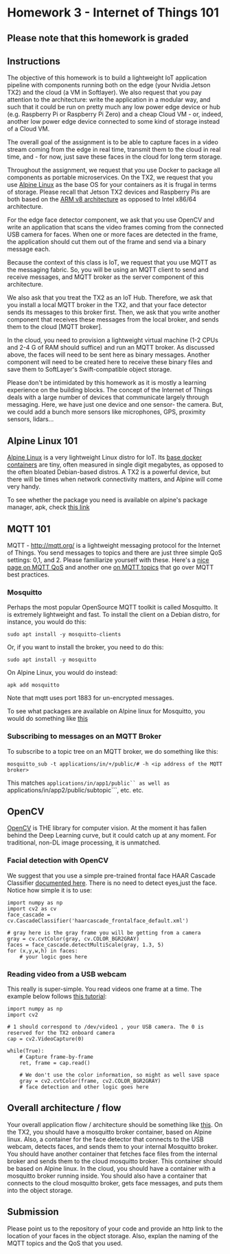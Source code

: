 # Homework 3 - Internet of Things 101

## Please note that this homework is graded

## Instructions
The objective of this homework is to build a lightweight IoT application pipeline with components running both on the edge (your Nvidia Jetson TX2) and the cloud (a VM in Softlayer).  We also request that you pay attention to the architecture: write the application in a modular way, and such that it could be run on pretty much any low power edge device or hub (e.g. Raspberry Pi or Raspberry Pi Zero) and a cheap Cloud VM - or, indeed, another low power edge device connected to some kind of storage instead of a Cloud VM. 


The overall goal of the assignment is to be able to capture faces in a video stream coming from the edge in real time, transmit them to the cloud in real time, and - for now, just save these faces in the cloud for long term storage.


Throughout the assignment, we request that you use Docker to package all components as portable microservices.  On the TX2, we request that you use [Alpine Linux](https://alpinelinux.org/) as the base OS for your containers as it is frugal in terms of storage. Please recall that Jetson TX2 devices and Raspberry Pis are both based on the [ARM v8 architecture](https://en.wikichip.org/wiki/arm/armv8) as opposed to Intel x86/64 architecture.


For the edge face detector component, we ask that you use OpenCV and write an application that scans the video frames coming from the connected USB camera for faces. When one or more faces are detected in the frame, the application should cut them out of the frame and send via a binary message each.


Because the context of this class is IoT, we request that you use MQTT as the messaging fabric.  So, you will be using an MQTT client to send and receive messages, and MQTT broker as the server component of this architecture.


We also ask that you treat the TX2 as an IoT Hub.  Therefore, we ask that you install a local MQTT broker in the TX2, and that your face detector sends its messages to this broker first.  Then, we ask that you write another component that receives these messages from the local broker, and sends them to the cloud [MQTT broker].

In the cloud, you need to provision a lightweight virtual machine (1-2 CPUs and 2-4 G of RAM should suffice) and run an MQTT broker. As discussed above, the faces will need to be sent here as binary messages.  Another component will need to be created here to receive these binary files and save them to SoftLayer's Swift-compatible object storage. 


Please don't be intimidated by this homework as it is mostly a learning experience on the building blocks. The concept of the Internet of Things deals with a large number of devices that communicate largely through messaging. Here, we have just one device and one sensor- the camera.  But, we could add a bunch more sensors like microphones, GPS, proximity sensors, lidars...

## Alpine Linux 101
[Alpine Linux](https://alpinelinux.org/) is a very lightweight Linux distro for IoT.  Its [base docker containers](https://hub.docker.com/_/alpine) are tiny, often measured in single digit megabytes, as opposed to the often bloated Debian-based distros. A TX2 is a powerful device, but there will be times when network connectivity matters, and Alpine will come very handy.

To see whether the package you need is available on alpine's package manager, apk, check [this link](https://pkgs.alpinelinux.org/packages)

## MQTT 101
MQTT - http://mqtt.org/ is a lightweight messaging protocol for the Internet of Things. You send messages to topics and there are just three simple QoS settings: 0,1, and 2.  Please familiarize yourself with these. Here's a [nice page on MQTT QoS](https://www.hivemq.com/blog/mqtt-essentials-part-6-mqtt-quality-of-service-levels/) and another one [on MQTT topics](https://www.hivemq.com/blog/mqtt-essentials-part-5-mqtt-topics-best-practices/) that go over MQTT best practices.


### Mosquitto
Perhaps the most popular OpenSource MQTT toolkit is called Mosquitto. It is extremely lightweight and fast. 
To install the client on a Debian distro, for instance, you would do this:
```
sudo apt install -y mosquitto-clients
```

Or, if you want to install the broker, you need to do this:
```
sudo apt install -y mosquitto
```

On Alpine Linux, you would do instead:
```
apk add mosquitto
```

Note that mqtt uses port 1883 for un-encrypted messages.


To see what packages are available on Alpine linux for Mosquitto, you would do something like [this](https://pkgs.alpinelinux.org/packages?name=mosquitto&branch=edge)

### Subscribing to messages on an MQTT Broker
To subscribe to a topic tree on an MQTT broker, we do something like this:

```
mosquitto_sub -t applications/in/+/public/# -h <ip address of the MQTT broker>
```

This matches ```applications/in/app1/public`` as well as ```applications/in/app2/public/subtopic```, etc. etc.

## OpenCV
[OpenCV](https://opencv.org/) is THE library for computer vision.  At the moment it has fallen behind the Deep Learning curve, but it could catch up at any moment.  For traditional, non-DL image processing, it is unmatched.

### Facial detection with OpenCV 
We suggest that you use a simple pre-trained frontal face HAAR Cascade Classifier [documented here](https://docs.opencv.org/3.4.1/d7/d8b/tutorial_py_face_detection.html).  There is no need to detect eyes,just the face.  Notice how simple it is to use:
```
import numpy as np
import cv2 as cv
face_cascade = cv.CascadeClassifier('haarcascade_frontalface_default.xml')

# gray here is the gray frame you will be getting from a camera
gray = cv.cvtColor(gray, cv.COLOR_BGR2GRAY)
faces = face_cascade.detectMultiScale(gray, 1.3, 5)
for (x,y,w,h) in faces:
	# your logic goes here
```

### Reading video from a USB webcam
This really is super-simple. You read videos one frame at a time.  The example below follows [this tutorial](https://docs.opencv.org/3.0-beta/doc/py_tutorials/py_gui/py_video_display/py_video_display.html):
```
import numpy as np
import cv2

# 1 should correspond to /dev/video1 , your USB camera. The 0 is reserved for the TX2 onboard camera
cap = cv2.VideoCapture(0)

while(True):
    # Capture frame-by-frame
    ret, frame = cap.read()

    # We don't use the color information, so might as well save space
    gray = cv2.cvtColor(frame, cv2.COLOR_BGR2GRAY)
    # face detection and other logic goes here
``` 

## Overall architecture / flow
Your overall application flow / architecture should be something like [this](hw03.png).  On the TX2, you should have a mosquitto broker container, based on Alpine linux.  Also, a container for the face detector that connects to the USB webcam, detects faces, and sends them to your internal Mosquitto broker. You should have another container that fetches face files from the internal broker and sends them to the cloud mosquitto broker.  This container should be based on Alpine linux.  In the cloud, you should have a container with a mosquitto broker running inside.  You should also have a container that connects to the cloud mosquitto broker, gets face messages, and puts them into the object storage.

## Submission
Please point us to the repository of your code and provide an http link to the location of your faces in the object storage.  Also, explan the naming of the MQTT topics and the QoS that you used.

